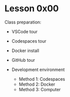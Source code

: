 # Lesson 0x00

Class preparation:

* VSCode tour
* Codespaces tour
* Docker install
* GitHub tour

* Development environment
  * Method 1: Codespaces
  * Method 2: Docker
  * Method 3: Computer

